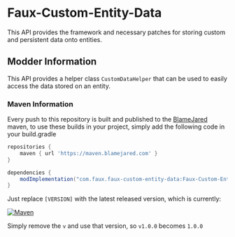 # Faux-Custom-Entity-Data

This API provides the framework and necessary patches for storing custom and persistent data onto entities.

## Modder Information

This API provides a helper class `CustomDataHelper` that can be used to easily access the data stored on an entity.

### Maven Information

Every push to this repository is built and published to the [BlameJared](https://maven.blamejared.com) maven, to use these builds in  your project, simply add the following code in your build.gradle

```gradle
repositories {
    maven { url 'https://maven.blamejared.com' }
}

dependencies {
    modImplementation("com.faux.faux-custom-entity-data:Faux-Custom-Entity-Data-fabric-1.20.2:[VERSION]")
}
```

Just replace `[VERSION]` with the latest released version, which is currently:

[![Maven](https://img.shields.io/maven-metadata/v?color=C71A36&label=&metadataUrl=https%3A%2F%2Fmaven.blamejared.com%2Fcom%2Ffaux%2Fingredientextension%2FIngredientExtensionAPI-fabric-1.20.2%2Fmaven-metadata.xml&style=flat-square)](https://maven.blamejared.com/com/faux/ingredientextension/)

Simply remove the `v` and use that version, so `v1.0.0` becomes `1.0.0`